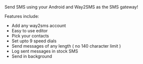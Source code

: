 Send SMS using your Android and Way2SMS as the SMS gateway!

Features include:
  * Add any way2sms account
  * Easy to use editor
  * Pick your contacts
  * Set upto 9 speed dials
  * Send messages of any length ( no 140 character limit )
  * Log sent messages in stock SMS
  * Send in background